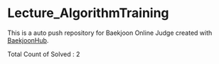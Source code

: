 # Lecture_AlgorithmTraining
This is a auto push repository for Baekjoon Online Judge created with [BaekjoonHub](https://github.com/BaekjoonHub/BaekjoonHub).

Total Count of Solved : 2
